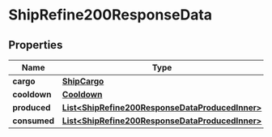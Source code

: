 

# ShipRefine200ResponseData


## Properties

| Name | Type | Description | Notes |
|------------ | ------------- | ------------- | -------------|
|**cargo** | [**ShipCargo**](ShipCargo.md) |  |  |
|**cooldown** | [**Cooldown**](Cooldown.md) |  |  |
|**produced** | [**List&lt;ShipRefine200ResponseDataProducedInner&gt;**](ShipRefine200ResponseDataProducedInner.md) |  |  |
|**consumed** | [**List&lt;ShipRefine200ResponseDataProducedInner&gt;**](ShipRefine200ResponseDataProducedInner.md) |  |  |



